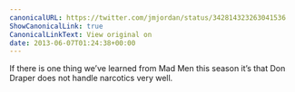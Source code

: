```yaml
---
canonicalURL: https://twitter.com/jmjordan/status/342814323263041536
ShowCanonicalLink: true
CanonicalLinkText: View original on
date: 2013-06-07T01:24:38+00:00
---
```

If there is one thing we’ve learned from Mad Men this season it’s that Don Draper does not handle narcotics very well.
